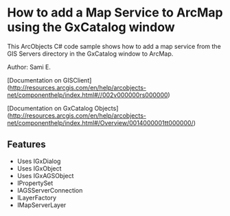 # How to add a Map Service to ArcMap using the GxCatalog window
This ArcObjects C# code sample shows how to add a map service from the GIS Servers directory in the GxCatalog window to ArcMap. 

Author: Sami E.

[Documentation on GISClient]
(http://resources.arcgis.com/en/help/arcobjects-net/componenthelp/index.html#//002v000000rs000000)

[Documentation on GxCatalog Objects]
(http://resources.arcgis.com/en/help/arcobjects-net/componenthelp/index.html#/Overview/0014000001tt000000/)

## Features
* Uses IGxDialog
* Uses IGxObject
* Uses IGxAGSObject
* IPropertySet
* IAGSServerConnection
* ILayerFactory
* IMapServerLayer

